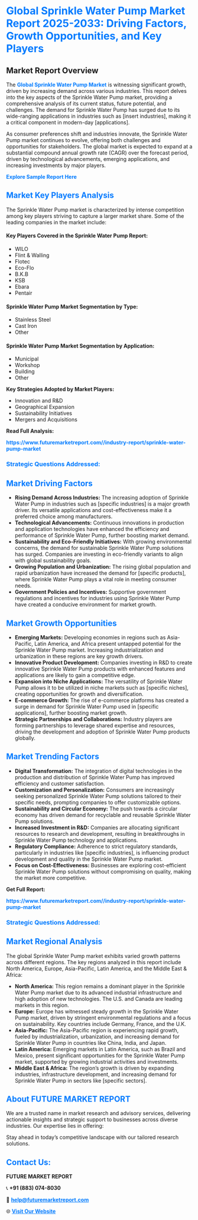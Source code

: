 <h1 style="color: #007BFF;">Global Sprinkle Water Pump Market Report 2025-2033: Driving Factors, Growth Opportunities, and Key Players</h1>

<section id="overview">
<h2>Market Report Overview</h2>
<p>The <a href="https://www.futuremarketreport.com//industry-report/sprinkle-water-pump-market" style="color: #007BFF; text-decoration: none;"><strong>Global Sprinkle Water Pump Market</strong></a> is witnessing significant growth, driven by increasing demand across various industries. This report delves into the key aspects of the Sprinkle Water Pump market, providing a comprehensive analysis of its current status, future potential, and challenges. The demand for Sprinkle Water Pump has surged due to its wide-ranging applications in industries such as [insert industries], making it a critical component in modern-day [applications].</p>
<p>As consumer preferences shift and industries innovate, the Sprinkle Water Pump market continues to evolve, offering both challenges and opportunities for stakeholders. The global market is expected to expand at a substantial compound annual growth rate (CAGR) over the forecast period, driven by technological advancements, emerging applications, and increasing investments by major players.</p>
</section>

<section id="overview">
<p><a href="https://www.futuremarketreport.com//request-sample/reportId=50610" style="color: #007BFF; text-decoration: none;"><strong>Explore Sample Report Here</strong></a></p>
</section>

<section id="key-players">
<h2 style="color: #007BFF;">Market Key Players Analysis</h2>
<p>The Sprinkle Water Pump market is characterized by intense competition among key players striving to capture a larger market share. Some of the leading companies in the market include:</p>
<h4>Key Players Covered in the Sprinkle Water Pump Report:</h4>
<ul><li>WILO</li><li>Flint &amp; Walling</li><li>Flotec</li><li>Eco-Flo</li><li>B.K.B</li><li>KSB</li><li>Ebara</li><li>Pentair</li></ul>
<h4>Sprinkle Water Pump Market Segmentation by Type:</h4>
<ul><li>Stainless Steel</li><li>Cast Iron</li><li>Other</li></ul>

<h4>Sprinkle Water Pump Market Segmentation by Application:</h4>
<ul><li>Municipal</li><li>Workshop</li><li>Building</li><li>Other</li></ul>
<p><strong>Key Strategies Adopted by Market Players:</strong></p>
<ul>
<li>Innovation and R&D</li>
<li>Geographical Expansion</li>
<li>Sustainability Initiatives</li>
<li>Mergers and Acquisitions</li>
</ul>
</section>

<section>
<p><strong>Read Full Analysis: </strong></p><a href="https://www.futuremarketreport.com//industry-report/sprinkle-water-pump-market" style="color: #007BFF; text-decoration: none;"><strong>https://www.futuremarketreport.com//industry-report/sprinkle-water-pump-market</strong></a>
<h3 style="color: #007BFF;">Strategic Questions Addressed:</h3>
</section>

<section id="driving-factors">
<h2 style="color: #007BFF;">Market Driving Factors</h2>
<ul>
<li><strong>Rising Demand Across Industries:</strong> The increasing adoption of Sprinkle Water Pump in industries such as [specific industries] is a major growth driver. Its versatile applications and cost-effectiveness make it a preferred choice among manufacturers.</li>
<li><strong>Technological Advancements:</strong> Continuous innovations in production and application technologies have enhanced the efficiency and performance of Sprinkle Water Pump, further boosting market demand.</li>
<li><strong>Sustainability and Eco-Friendly Initiatives:</strong> With growing environmental concerns, the demand for sustainable Sprinkle Water Pump solutions has surged. Companies are investing in eco-friendly variants to align with global sustainability goals.</li>
<li><strong>Growing Population and Urbanization:</strong> The rising global population and rapid urbanization have increased the demand for [specific products], where Sprinkle Water Pump plays a vital role in meeting consumer needs.</li>
<li><strong>Government Policies and Incentives:</strong> Supportive government regulations and incentives for industries using Sprinkle Water Pump have created a conducive environment for market growth.</li>
</ul>
</section>

<section id="growth-opportunities">
<h2 style="color: #007BFF;">Market Growth Opportunities</h2>
<ul>
<li><strong>Emerging Markets:</strong> Developing economies in regions such as Asia-Pacific, Latin America, and Africa present untapped potential for the Sprinkle Water Pump market. Increasing industrialization and urbanization in these regions are key growth drivers.</li>
<li><strong>Innovative Product Development:</strong> Companies investing in R&D to create innovative Sprinkle Water Pump products with enhanced features and applications are likely to gain a competitive edge.</li>
<li><strong>Expansion into Niche Applications:</strong> The versatility of Sprinkle Water Pump allows it to be utilized in niche markets such as [specific niches], creating opportunities for growth and diversification.</li>
<li><strong>E-commerce Growth:</strong> The rise of e-commerce platforms has created a surge in demand for Sprinkle Water Pump used in [specific applications], further boosting market growth.</li>
<li><strong>Strategic Partnerships and Collaborations:</strong> Industry players are forming partnerships to leverage shared expertise and resources, driving the development and adoption of Sprinkle Water Pump products globally.</li>
</ul>
</section>

<section id="trending-factors">
<h2 style="color: #007BFF;">Market Trending Factors</h2>
<ul>
<li><strong>Digital Transformation:</strong> The integration of digital technologies in the production and distribution of Sprinkle Water Pump has improved efficiency and customer satisfaction.</li>
<li><strong>Customization and Personalization:</strong> Consumers are increasingly seeking personalized Sprinkle Water Pump solutions tailored to their specific needs, prompting companies to offer customizable options.</li>
<li><strong>Sustainability and Circular Economy:</strong> The push towards a circular economy has driven demand for recyclable and reusable Sprinkle Water Pump solutions.</li>
<li><strong>Increased Investment in R&D:</strong> Companies are allocating significant resources to research and development, resulting in breakthroughs in Sprinkle Water Pump technology and applications.</li>
<li><strong>Regulatory Compliance:</strong> Adherence to strict regulatory standards, particularly in industries like [specific industries], is influencing product development and quality in the Sprinkle Water Pump market.</li>
<li><strong>Focus on Cost-Effectiveness:</strong> Businesses are exploring cost-efficient Sprinkle Water Pump solutions without compromising on quality, making the market more competitive.</li>
</ul>
</section>

<section>
<p><strong>Get Full Report: </strong></p><a href="https://www.futuremarketreport.com//industry-report/sprinkle-water-pump-market" style="color: #007BFF; text-decoration: none;"><strong>https://www.futuremarketreport.com//industry-report/sprinkle-water-pump-market</strong></a>
<h3 style="color: #007BFF;">Strategic Questions Addressed:</h3>
</section>


<section id="regional-analysis">
<h2 style="color: #007BFF;">Market Regional Analysis</h2>
<p>The global Sprinkle Water Pump market exhibits varied growth patterns across different regions. The key regions analyzed in this report include North America, Europe, Asia-Pacific, Latin America, and the Middle East & Africa:</p>
<ul>
<li><strong>North America:</strong> This region remains a dominant player in the Sprinkle Water Pump market due to its advanced industrial infrastructure and high adoption of new technologies. The U.S. and Canada are leading markets in this region.</li>
<li><strong>Europe:</strong> Europe has witnessed steady growth in the Sprinkle Water Pump market, driven by stringent environmental regulations and a focus on sustainability. Key countries include Germany, France, and the U.K.</li>
<li><strong>Asia-Pacific:</strong> The Asia-Pacific region is experiencing rapid growth, fueled by industrialization, urbanization, and increasing demand for Sprinkle Water Pump in countries like China, India, and Japan.</li>
<li><strong>Latin America:</strong> Emerging markets in Latin America, such as Brazil and Mexico, present significant opportunities for the Sprinkle Water Pump market, supported by growing industrial activities and investments.</li>
<li><strong>Middle East & Africa:</strong> The region’s growth is driven by expanding industries, infrastructure development, and increasing demand for Sprinkle Water Pump in sectors like [specific sectors].</li>
</ul>
</section>

<footer>
<h2 style="color: #007BFF;">About FUTURE MARKET REPORT</h2>
<p>We are a trusted name in market research and advisory services, delivering actionable insights and strategic support to businesses across diverse industries. Our expertise lies in offering:</p>

<p>Stay ahead in today’s competitive landscape with our tailored research solutions.</p>

<h2 style="color: #007BFF;">Contact Us:</h2>
<p><strong>FUTURE MARKET REPORT</strong></p>
<p>📞 <strong>+91 (883) 074-8030</strong></p>
<p>📧 <strong><a href="mailto:help@futuremarketreport.com" style="color: #007BFF;">help@futuremarketreport.com</a></strong></p>
<p>🌐 <strong><a href="https://www.futuremarketreport.com/" style="color: #007BFF;">Visit Our Website</a></strong></p>
</footer>